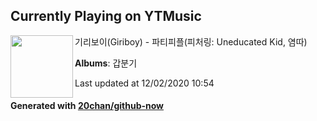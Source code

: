 ## Currently Playing on YTMusic

[<img align="left" width="100" src="https://lh3.googleusercontent.com/i82PNiymRQVdqsefGHWosCfYpiOv62x27STP54733MmfE3F0flidXuVboGNQIkYpFp_iu-MH-Y8R-8dx4Q">](https://music.youtube.com/channel/UCMRvw9TUJB5m32YPrxLu7ag)

기리보이(Giriboy) - 파티피플(피처링: Uneducated Kid, 염따)

**Albums**: 갑분기

Last updated at 12/02/2020 10:54

#### Generated with [20chan/github-now](https://github.com/20chan/github-now)
